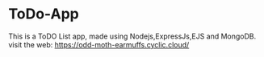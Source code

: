 # ToDo-App

This is a ToDO List app, made using Nodejs,ExpressJs,EJS and MongoDB.
visit the web: https://odd-moth-earmuffs.cyclic.cloud/
